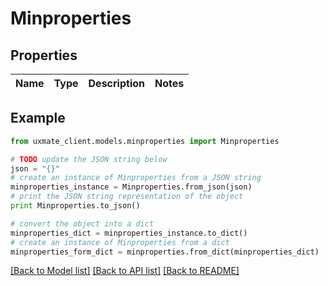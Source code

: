 # Minproperties


## Properties
Name | Type | Description | Notes
------------ | ------------- | ------------- | -------------

## Example

```python
from uxmate_client.models.minproperties import Minproperties

# TODO update the JSON string below
json = "{}"
# create an instance of Minproperties from a JSON string
minproperties_instance = Minproperties.from_json(json)
# print the JSON string representation of the object
print Minproperties.to_json()

# convert the object into a dict
minproperties_dict = minproperties_instance.to_dict()
# create an instance of Minproperties from a dict
minproperties_form_dict = minproperties.from_dict(minproperties_dict)
```
[[Back to Model list]](../README.md#documentation-for-models) [[Back to API list]](../README.md#documentation-for-api-endpoints) [[Back to README]](../README.md)



